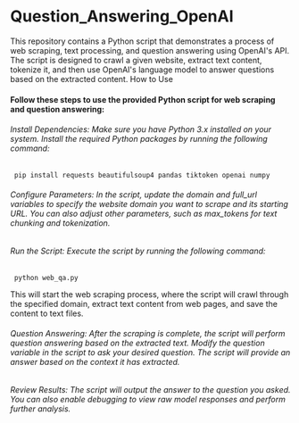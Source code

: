 # Question_Answering_OpenAI


This repository contains a Python script that demonstrates a process of web scraping, text processing, and question answering using OpenAI's API. The script is designed to crawl a given website, extract text content, tokenize it, and then use OpenAI's language model to answer questions based on the extracted content.
How to Use

  #### Follow these steps to use the provided Python script for web scraping and question answering:

  ###### Install Dependencies: Make sure you have Python 3.x installed on your system. Install the required Python packages by running the following command:
     pip install requests beautifulsoup4 pandas tiktoken openai numpy
  ###### Configure Parameters: In the script, update the domain and full_url variables to specify the website domain you want to scrape and its starting URL. You can also adjust other parameters, such as max_tokens for text chunking and tokenization.
  ###### Run the Script: Execute the script by running the following command:
     python web_qa.py
  This will start the web scraping process, where the script will crawl through the specified domain, extract text content from web pages, and save the content to text files.
  ###### Question Answering: After the scraping is complete, the script will perform question answering based on the extracted text. Modify the question variable in the script to ask your desired question. The script will provide an answer based on the context it has extracted.
  ###### Review Results: The script will output the answer to the question you asked. You can also enable debugging to view raw model responses and perform further analysis.
